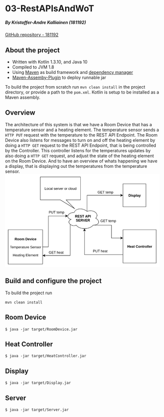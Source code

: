 # 03-RestAPIsAndWoT

##### _By Kristoffer-Andre Kalliainen (181192)_

[GitHub repository - 181192](https://github.com/181192/DAT159/tree/master/iot_cloud/03-RestAPIsAndWoT)

## About the project

- Written with Kotlin 1.3.10, and Java 10
- Compiled to JVM 1.8
- Using [Maven](https://maven.apache.org/) as build framework and [dependency manager](https://mvnrepository.com/)
- [Maven-Assemby-Plugin](http://maven.apache.org/plugins/maven-assembly-plugin/) to deploy runnable jar

To build the project from scratch run `mvn clean install` in the project directory, or provide a path to the `pom.xml`.
Kotlin is setup to be installed as a Maven assembly.

## Overview

The architecture of this system is that we have a Room Device that has a temperature
sensor and a heating element. The temperature sensor sends a `HTTP PUT` request with the temperature 
to the REST API Endpoint. The Room Device also listens for messages to turn on and off the heating 
element by doing a `HTTP GET` request to the REST API Endpoint, that is being controlled by the Controller.
This controller listens for the temperatures updates by also doing a `HTTP GET` request, and adjust the state 
of the heating element on the Room Device. And to have an overview of whats happening we have a display, that is 
displaying out the temperatures from the temperature sensor.
![overview](https://raw.githubusercontent.com/181192/DAT159/master/iot_cloud/03-RestAPIsAndWoT/overview.png)

## Build and configure the project

To build the project run

```shell
mvn clean install
```

## Room Device

```shell
$ java -jar target/RoomDevice.jar
```

## Heat Controller

```shell
$ java -jar target/HeatController.jar
```

## Display

```shell
$ java -jar target/Display.jar
```

## Server

```shell
$ java -jar target/Server.jar
```